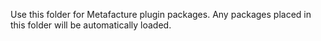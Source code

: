 Use this folder for Metafacture plugin packages. Any packages placed in this
folder will be automatically loaded.
